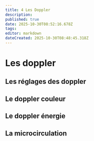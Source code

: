 ```yaml
---
title: 4 Les Doppler
description: 
published: true
date: 2025-10-30T08:52:16.678Z
tags: 
editor: markdown
dateCreated: 2025-10-30T08:48:45.318Z
---
```


# Les doppler
## Les réglages des doppler
## Le doppler couleur
## Le doppler énergie
## La microcirculation